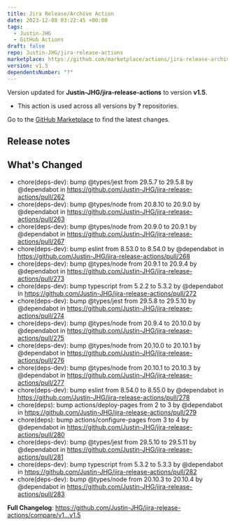 ```yaml
---
title: Jira Release/Archive Action
date: 2023-12-08 03:22:45 +00:00
tags:
  - Justin-JHG
  - GitHub Actions
draft: false
repo: Justin-JHG/jira-release-actions
marketplace: https://github.com/marketplace/actions/jira-release-archive-action
version: v1.5
dependentsNumber: "?"
---
```



Version updated for **Justin-JHG/jira-release-actions** to version **v1.5**.
- This action is used across all versions by **?** repositories.

Go to the [GitHub Marketplace](https://github.com/marketplace/actions/jira-release-archive-action) to find the latest changes.

## Release notes

## What's Changed
* chore(deps-dev): bump @types/jest from 29.5.7 to 29.5.8 by @dependabot in https://github.com/Justin-JHG/jira-release-actions/pull/262
* chore(deps-dev): bump @types/node from 20.8.10 to 20.9.0 by @dependabot in https://github.com/Justin-JHG/jira-release-actions/pull/263
* chore(deps-dev): bump @types/node from 20.9.0 to 20.9.1 by @dependabot in https://github.com/Justin-JHG/jira-release-actions/pull/267
* chore(deps-dev): bump eslint from 8.53.0 to 8.54.0 by @dependabot in https://github.com/Justin-JHG/jira-release-actions/pull/268
* chore(deps-dev): bump @types/node from 20.9.1 to 20.9.4 by @dependabot in https://github.com/Justin-JHG/jira-release-actions/pull/273
* chore(deps-dev): bump typescript from 5.2.2 to 5.3.2 by @dependabot in https://github.com/Justin-JHG/jira-release-actions/pull/272
* chore(deps-dev): bump @types/jest from 29.5.8 to 29.5.10 by @dependabot in https://github.com/Justin-JHG/jira-release-actions/pull/274
* chore(deps-dev): bump @types/node from 20.9.4 to 20.10.0 by @dependabot in https://github.com/Justin-JHG/jira-release-actions/pull/275
* chore(deps-dev): bump @types/node from 20.10.0 to 20.10.1 by @dependabot in https://github.com/Justin-JHG/jira-release-actions/pull/276
* chore(deps-dev): bump @types/node from 20.10.1 to 20.10.3 by @dependabot in https://github.com/Justin-JHG/jira-release-actions/pull/277
* chore(deps-dev): bump eslint from 8.54.0 to 8.55.0 by @dependabot in https://github.com/Justin-JHG/jira-release-actions/pull/278
* chore(deps): bump actions/deploy-pages from 2 to 3 by @dependabot in https://github.com/Justin-JHG/jira-release-actions/pull/279
* chore(deps): bump actions/configure-pages from 3 to 4 by @dependabot in https://github.com/Justin-JHG/jira-release-actions/pull/280
* chore(deps-dev): bump @types/jest from 29.5.10 to 29.5.11 by @dependabot in https://github.com/Justin-JHG/jira-release-actions/pull/281
* chore(deps-dev): bump typescript from 5.3.2 to 5.3.3 by @dependabot in https://github.com/Justin-JHG/jira-release-actions/pull/282
* chore(deps-dev): bump @types/node from 20.10.3 to 20.10.4 by @dependabot in https://github.com/Justin-JHG/jira-release-actions/pull/283


**Full Changelog**: https://github.com/Justin-JHG/jira-release-actions/compare/v1...v1.5
